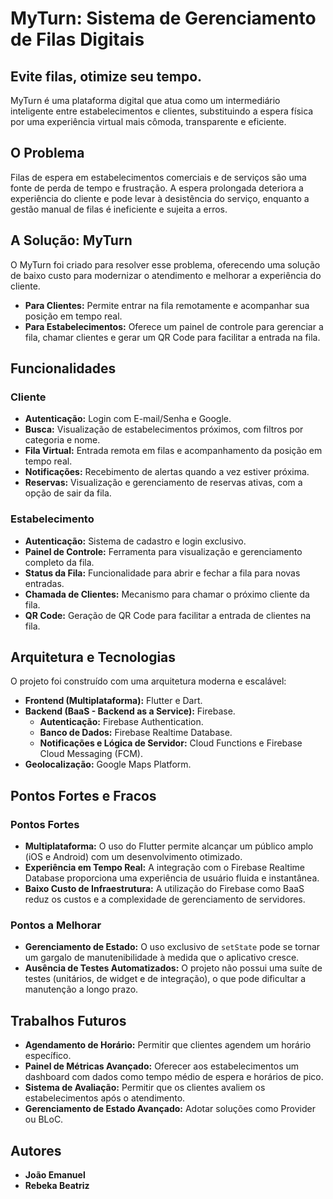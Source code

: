 # MyTurn: Sistema de Gerenciamento de Filas Digitais


## Evite filas, otimize seu tempo.

MyTurn é uma plataforma digital que atua como um intermediário inteligente entre estabelecimentos e clientes, substituindo a espera física por uma experiência virtual mais cômoda, transparente e eficiente.

## O Problema

Filas de espera em estabelecimentos comerciais e de serviços são uma fonte de perda de tempo e frustração. A espera prolongada deteriora a experiência do cliente e pode levar à desistência do serviço, enquanto a gestão manual de filas é ineficiente e sujeita a erros.

## A Solução: MyTurn

O MyTurn foi criado para resolver esse problema, oferecendo uma solução de baixo custo para modernizar o atendimento e melhorar a experiência do cliente.

-   **Para Clientes:** Permite entrar na fila remotamente e acompanhar sua posição em tempo real.
-   **Para Estabelecimentos:** Oferece um painel de controle para gerenciar a fila, chamar clientes e gerar um QR Code para facilitar a entrada na fila.

## Funcionalidades

### Cliente

-   **Autenticação:** Login com E-mail/Senha e Google.
-   **Busca:** Visualização de estabelecimentos próximos, com filtros por categoria e nome.
-   **Fila Virtual:** Entrada remota em filas e acompanhamento da posição em tempo real.
-   **Notificações:** Recebimento de alertas quando a vez estiver próxima.
-   **Reservas:** Visualização e gerenciamento de reservas ativas, com a opção de sair da fila.

### Estabelecimento

-   **Autenticação:** Sistema de cadastro e login exclusivo.
-   **Painel de Controle:** Ferramenta para visualização e gerenciamento completo da fila.
-   **Status da Fila:** Funcionalidade para abrir e fechar a fila para novas entradas.
-   **Chamada de Clientes:** Mecanismo para chamar o próximo cliente da fila.
-   **QR Code:** Geração de QR Code para facilitar a entrada de clientes na fila.

## Arquitetura e Tecnologias

O projeto foi construído com uma arquitetura moderna e escalável:

-   **Frontend (Multiplataforma):** Flutter e Dart.
-   **Backend (BaaS - Backend as a Service):** Firebase.
    -   **Autenticação:** Firebase Authentication.
    -   **Banco de Dados:** Firebase Realtime Database.
    -   **Notificações e Lógica de Servidor:** Cloud Functions e Firebase Cloud Messaging (FCM).
-   **Geolocalização:** Google Maps Platform.

## Pontos Fortes e Fracos

### Pontos Fortes

-   **Multiplataforma:** O uso do Flutter permite alcançar um público amplo (iOS e Android) com um desenvolvimento otimizado.
-   **Experiência em Tempo Real:** A integração com o Firebase Realtime Database proporciona uma experiência de usuário fluida e instantânea.
-   **Baixo Custo de Infraestrutura:** A utilização do Firebase como BaaS reduz os custos e a complexidade de gerenciamento de servidores.

### Pontos a Melhorar

-   **Gerenciamento de Estado:** O uso exclusivo de `setState` pode se tornar um gargalo de manutenibilidade à medida que o aplicativo cresce.
-   **Ausência de Testes Automatizados:** O projeto não possui uma suíte de testes (unitários, de widget e de integração), o que pode dificultar a manutenção a longo prazo.

## Trabalhos Futuros

-   **Agendamento de Horário:** Permitir que clientes agendem um horário específico.
-   **Painel de Métricas Avançado:** Oferecer aos estabelecimentos um dashboard com dados como tempo médio de espera e horários de pico.
-   **Sistema de Avaliação:** Permitir que os clientes avaliem os estabelecimentos após o atendimento.
-   **Gerenciamento de Estado Avançado:** Adotar soluções como Provider ou BLoC.

## Autores

-   **João Emanuel**
-   **Rebeka Beatriz**
